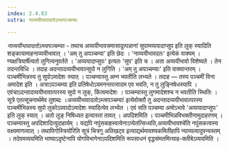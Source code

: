 ```yaml
---
index: 2.4.83
sutra: नाव्ययीभावादतोऽम्त्वपञ्चम्याः

---
```

_नाव्ययीभावादतोऽम्त्वपञ्चम्याः_ - तथाच अव्ययीभावसमासादुत्पन्नानां सुपामव्ययादाप्सुप इति लुक् स्यादिति शङ्कायामाहनाव्ययीभावात् । 'अम् तु अपञ्चम्या' इति छेदः । 'नाव्ययीभावदतः' इत्येकं वाक्यम् ।ण्यक्षत्रियार्षे॑त्यतो लुगित्यनुवर्तते । 'अव्ययादाप्सुपः' इत्यतः 'सुप' इति च । अता अव्ययीभावो विशेष्यते । तेन तदन्तविधिः । तदाह अदन्तादव्ययीभावात्सुपो न लुगिति । 'अम् तु अपञ्चम्याः' इति वाक्यान्तरम् । पञ्चमीभिन्नस्य तु सुपोऽमादेशः स्यात् । पञ्चम्यास्तु अम्न भवतीति लभ्यते । तदाह — तस्य पञ्चमीं विना अमादेश इति । अत्राऽपञ्चम्या इति प्रतिषेधोऽयमनन्तरत्वादम एव भवति, न तु लुङ्निषेधस्यापि । एवंचाऽदन्तादव्ययीभावात्परस्य सुपो न लुक्, किंत्वमादेशः । पञ्चम्यास्तु लुगमादेशश्च न भवतीति स्थितिः । सूत्रे एतत्सूचनार्थमेव तुशब्दः ।अव्ययीभावादतोऽम्त्वपञ्चम्याः॑ इत्येवोक्तौ तु अदन्तादव्ययीभावात्परस्य पञ्चमीभिन्नस्य सुपो लुकोऽपवादोऽमादेशः स्यादित्येव लभ्येत । एवं सति पञ्चम्या अमोऽभावे 'अव्ययादाप्सुपः' इति लुक् स्यात् । अतो लुङ् निषिध्यत इत्यास्तां तावत् । अपदिशमिति । पञ्चमीभिन्नविभक्तीनामुदाहरणम् । पञ्चम्यास्तु अपदिशादित्युदाहार्यम् । यद्यपि नपुंसकह्रस्वत्वेनाऽप्येतत्सिध्यति,अव्ययीभावश्चे॑ति नपुंसकत्वस्य वक्ष्यमाणत्वात् । तथापिगोस्त्रियो॑रिति सूत्रं चित्रगु अतिखट्व इत्याद्यर्थमावश्यकमितीहापि न्याय्यत्वादुपन्यस्तम् । तदेवमव्ययमिति भाष्याऽदृष्टेनापि योगविभागेनाऽपदिशमिति रूपसाधनं वृद्धसंमतमित्याह-क्लीबेऽव्ययमिति । 